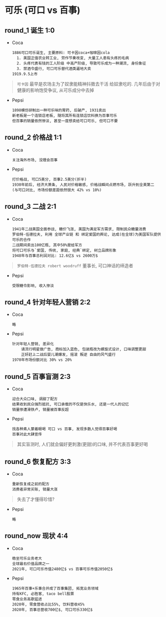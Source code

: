 # 可乐 (可口 vs 百事)

## round_1 诞生  1:0

- Coca

      1886可口可乐诞生, 主要原料: 可卡因coca+咖啡因cola
        1. 美国正值农业转工业, 劳作节奏改变, 大量工人患有头疼的毛病
        2. 头疼代表有钱的工人阶级 中高产阶级, 导致可乐成为一种潮流, 身份象征
        3. 禁酒令盛行, 可口可乐替代酒类遍地大卖
      1919.9.5上市

> `可卡因` 最早是农场主为了奴隶能精神抖擞去干活 给奴隶吃的. 几年后由于对健康的影响饱受争议, 从可乐成分中去掉

- Pepsi

      1898模仿研制出一种可乐味的胃药, 后破产, 1931卖出
      新老板是一个连锁店老板, 隧将其所有连锁店饮料换为百事可乐
      但百事的销量依然惨淡, 甚至一度想卖给可口可乐, 但可口不要

## round_2 价格战  1:1

- Coca

      关注海外市场, 没理会百事

- Pepsi

      打价格战, 可口5美分, 百事2.5美分(折半)
      1930年前后, 经济大萧条, 人民对价格敏感, 价格战瞬间点燃市场, 跃升到全美第二 (与可口对比, 市场份额差距依然很大 42% vs 10%)

## round_3 二战  2:1

- Coca

      1941年二战美国全面参战, 糖价飞涨, 美国为满足军方需求, 限制民众糖量消费
      罗伯特·伍德拉夫, 利用 全球产业链 和 绑定爱国的舆论, 达成(在全球)为美国军队提供可乐的合作
      二战期间卖出100亿瓶, 其中50%是给军方
      将可口可乐与`爱国, 传统, 家庭, 经典`绑定, 树立品牌形象
      1948年与百事总利润对比: 12.6亿$ vs 2600万$

> `罗伯特·伍德拉夫 robert woodruff` 董事长, 可口神话的缔造者

- Pepsi

      受限糖令影响, 收入惨淡

## round_4 针对年轻人营销  2:2

- Coca

      略

- Pepsi

      针对年轻人营销, 差异化
          请流行明星做广告, 商标加入蓝色, 包装瓶改为螺旋式设计, 口味调整更甜
          正好赶上二战后婴儿潮爆发, 摇滚 叛逆 自由的风气盛行
      1970年市场份额对比 30% vs 20%

## round_5 百事盲测  2:3

- Coca

      迎合大众口味, 调甜了配方
      结果收到民众强烈抵抗, 可口承载的不仅是快乐水, 还是一代人的记忆
      销量惨遭滑铁卢, 销量被百事反超

- Pepsi

      找各种素人蒙着眼喝 可口 vs 百事, 发现多数人觉得百事好喝
      百事对此大肆宣传

> 其实盲测时, 人们就会偏好更刺激(更甜)的口味, 并不代表百事更好喝

## round_6 恢复配方 3:3

- Coca

      重新恢复成之前的配方
      消费者异常买账, 销量大涨

> 失去了才懂得珍惜?

- Pepsi

      略

## round_now 现状 4:4

- Coca

      稳坐可乐业务老大
      全球最右价值品牌之一
      2021年, 可口可乐市值2480亿$ vs 百事可乐市值2050亿$

- Pepsi

      1965年百事+乐事合并成了百事集团, 拓宽业务领域
      持有KFC, 必胜客, taco bell股票
      零食业务高歌猛进
      2020年, 零食营收占比55%, 饮料营收45%
      2020年, 百事总营收700亿$, 可口可乐330亿$